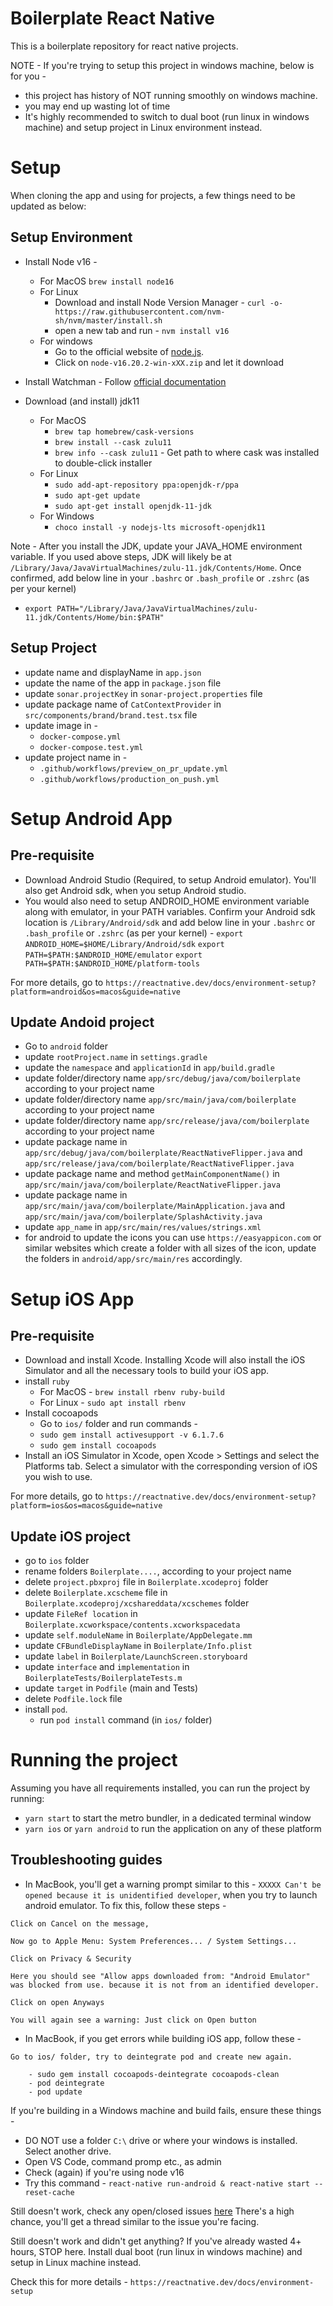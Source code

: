 # Boilerplate React Native

This is a boilerplate repository for react native projects.

NOTE - If you're trying to setup this project in windows machine, below is for you -
- this project has history of NOT running smoothly on windows machine.
- you may end up wasting lot of time
- It's highly recommended to switch to dual boot (run linux in windows machine) and setup project in Linux environment instead.

# Setup
When cloning the app and using for projects, a few things need to be updated as below:
## Setup Environment

- Install Node v16 -
    - For MacOS `brew install node16`
    - For Linux
        - Download and install Node Version Manager - `curl -o- https://raw.githubusercontent.com/nvm-sh/nvm/master/install.sh `
        - open a new tab and run - `nvm install v16`
    - For windows 
        - Go to the official website of [node.js](https://nodejs.org/download/release/v16.20.2/). 
        - Click on `node-v16.20.2-win-xXX.zip` and let it download 

- Install Watchman - Follow [official documentation](https://facebook.github.io/watchman/docs/install)

- Download (and install) jdk11 
    - For MacOS 
        - `brew tap homebrew/cask-versions`
        - `brew install --cask zulu11`
        - `brew info --cask zulu11`  - Get path to where cask was installed to double-click installer
    - For Linux
        - `sudo add-apt-repository ppa:openjdk-r/ppa`
        - `sudo apt-get update`
        - `sudo apt-get install openjdk-11-jdk`
    - For Windows 
        - `choco install -y nodejs-lts microsoft-openjdk11`
    
Note - After you install the JDK, update your JAVA_HOME environment variable. If you used above steps, JDK will likely be at `/Library/Java/JavaVirtualMachines/zulu-11.jdk/Contents/Home`. Once confirmed, add below line in your `.bashrc` or `.bash_profile` or `.zshrc` (as per your kernel)
- `export PATH="/Library/Java/JavaVirtualMachines/zulu-11.jdk/Contents/Home/bin:$PATH"`

## Setup Project
- update name and displayName in `app.json`
- update the name of the app in `package.json` file
- update `sonar.projectKey` in `sonar-project.properties` file
- update package name of `CatContextProvider` in `src/components/brand/brand.test.tsx` file
- update image in -
    - `docker-compose.yml`
    - `docker-compose.test.yml`
- update project name in -
    - `.github/workflows/preview_on_pr_update.yml`
    - `.github/workflows/production_on_push.yml`

# Setup Android App
## Pre-requisite
- Download Android Studio (Required, to setup Android emulator). You'll also get Android sdk, when you setup Android studio. 
- You would also need to setup ANDROID_HOME environment variable along with emulator, in your PATH variables. Confirm your Android sdk location is `/Library/Android/sdk` and add below line in your `.bashrc` or `.bash_profile` or `.zshrc` (as per your kernel) -
`export ANDROID_HOME=$HOME/Library/Android/sdk`
`export PATH=$PATH:$ANDROID_HOME/emulator`
`export PATH=$PATH:$ANDROID_HOME/platform-tools`

For more details, go to `https://reactnative.dev/docs/environment-setup?platform=android&os=macos&guide=native`

## Update Andoid project
- Go to `android` folder
- update `rootProject.name` in `settings.gradle`
- update the `namespace` and `applicationId` in `app/build.gradle`
- update folder/directory name `app/src/debug/java/com/boilerplate` according to your project name
- update folder/directory name `app/src/main/java/com/boilerplate` according to your project name
- update folder/directory name `app/src/release/java/com/boilerplate` according to your project name
- update package name in `app/src/debug/java/com/boilerplate/ReactNativeFlipper.java` and `app/src/release/java/com/boilerplate/ReactNativeFlipper.java`
- update package name and method `getMainComponentName()` in `app/src/main/java/com/boilerplate/ReactNativeFlipper.java`
- update package name in `app/src/main/java/com/boilerplate/MainApplication.java` and `app/src/main/java/com/boilerplate/SplashActivity.java`
- update `app_name` in `app/src/main/res/values/strings.xml`
- for android to update the icons you can use `https://easyappicon.com` or similar websites which create a folder with all sizes of the icon, update the folders in `android/app/src/main/res` accordingly.

# Setup iOS App
## Pre-requisite
- Download and install Xcode. Installing Xcode will also install the iOS Simulator and all the necessary tools to build your iOS app. 
- install `ruby` 
    - For MacOS - `brew install rbenv ruby-build`
    - For Linux - `sudo apt install rbenv`
- Install cocoapods
    - Go to `ios/` folder and run commands - 
    - `sudo gem install activesupport -v 6.1.7.6`
    - `sudo gem install cocoapods`
- Install an iOS Simulator in Xcode, open Xcode > Settings and select the Platforms tab. Select a simulator with the corresponding version of iOS you wish to use.

For more details, go to `https://reactnative.dev/docs/environment-setup?platform=ios&os=macos&guide=native`

## Update iOS project

- go to `ios` folder
- rename folders `Boilerplate....`, according to your project name
- delete `project.pbxproj` file in `Boilerplate.xcodeproj` folder
- delete `Boilerplate.xcscheme` file in `Boilerplate.xcodeproj/xcshareddata/xcschemes` folder
- update `FileRef location` in `Boilerplate.xcworkspace/contents.xcworkspacedata`
- update `self.moduleName` in `Boilerplate/AppDelegate.mm`
- update `CFBundleDisplayName` in `Boilerplate/Info.plist` 
- update `label` in `Boilerplate/LaunchScreen.storyboard`
- update `interface` and `implementation` in  `BoilerplateTests/BoilerplateTests.m`
- update `target` in `Podfile` (main and Tests)
- delete `Podfile.lock` file
- install `pod`. 
    - run `pod install` command (in `ios/` folder)

# Running the project

Assuming you have all requirements installed, you can run the project by running:

- `yarn start` to start the metro bundler, in a dedicated terminal window
- `yarn ios` or `yarn android` to run the application on any of these platform

## Troubleshooting guides

- In MacBook, you'll get a warning prompt similar to this - `XXXXX Can't be opened because it is unidentified developer`, when you try to launch android emulator. 
To fix this, follow these steps -
```
Click on Cancel on the message,

Now go to Apple Menu: System Preferences... / System Settings...

Click on Privacy & Security

Here you should see "Allow apps downloaded from: "Android Emulator" was blocked from use. because it is not from an identified developer.

Click on open Anyways

You will again see a warning: Just click on Open button
```

- In MacBook, if you get errors while building iOS app, follow these -
```
Go to ios/ folder, try to deintegrate pod and create new again. 

    - sudo gem install cocoapods-deintegrate cocoapods-clean
    - pod deintegrate
    - pod update
```

If you're building in a Windows machine and build fails, ensure these things -
- DO NOT use a folder `C:\` drive or where your windows is installed. Select another drive.
- Open VS Code, command promp etc., as admin
- Check (again) if you're using node v16
- Try this command - `react-native run-android & react-native start --reset-cache` 

Still doesn't work, check any open/closed issues [here](https://github.com/thecodingmachine/react-native-boilerplate/issues)
There's a high chance, you'll get a thread similar to the issue you're facing. 

Still doesn't work and didn't get anything? 
If you've already wasted 4+ hours, STOP here. Install dual boot (run linux in windows machine) and setup in Linux machine instead.


Check this for more details - `https://reactnative.dev/docs/environment-setup`
